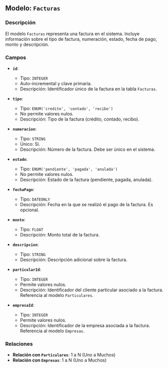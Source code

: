 ## Modelo: `Facturas`

### Descripción

El modelo `Facturas` representa una factura en el sistema. Incluye información sobre el tipo de factura, numeración, estado, fecha de pago, monto y descripción.

### Campos

-   **`id`**:

    -   Tipo: `INTEGER`
    -   Auto-incremental y clave primaria.
    -   Descripción: Identificador único de la factura en la tabla `Facturas`.

-   **`tipo`**:

    -   Tipo: `ENUM('credito', 'contado', 'recibo')`
    -   No permite valores nulos.
    -   Descripción: Tipo de la factura (crédito, contado, recibo).

-   **`numeracion`**:

    -   Tipo: `STRING`
    -   Único: Sí.
    -   Descripción: Número de la factura. Debe ser único en el sistema.

-   **`estado`**:

    -   Tipo: `ENUM('pendiente', 'pagada', 'anulada')`
    -   No permite valores nulos.
    -   Descripción: Estado de la factura (pendiente, pagada, anulada).

-   **`fechaPago`**:

    -   Tipo: `DATEONLY`
    -   Descripción: Fecha en la que se realizó el pago de la factura. Es opcional.

-   **`monto`**:

    -   Tipo: `FLOAT`
    -   Descripción: Monto total de la factura.

-   **`descripcion`**:

    -   Tipo: `STRING`
    -   Descripción: Descripción adicional sobre la factura.

-   **`particularId`**:

    -   Tipo: `INTEGER`
    -   Permite valores nulos.
    -   Descripción: Identificador del cliente particular asociado a la factura. Referencia al modelo `Particulares`.

-   **`empresaId`**:

    -   Tipo: `INTEGER`
    -   Permite valores nulos.
    -   Descripción: Identificador de la empresa asociada a la factura. Referencia al modelo `Empresas`.

### Relaciones

-   **Relación con `Particulares`**: 1 a N (Uno a Muchos)
-   **Relación con `Empresas`**: 1 a N (Uno a Muchos)
